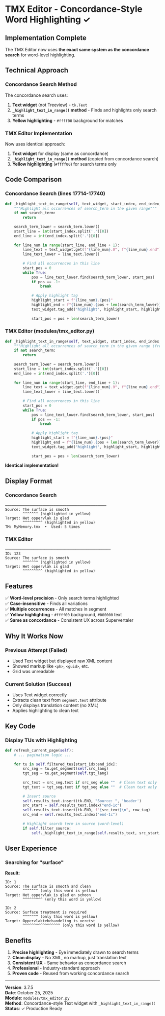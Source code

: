 # TMX Editor - Concordance-Style Word Highlighting ✓

## Implementation Complete

The TMX Editor now uses **the exact same system as the concordance search** for word-level highlighting.

## Technical Approach

### Concordance Search Method
The concordance search uses:
1. **Text widget** (not Treeview) - `tk.Text`
2. **`_highlight_text_in_range()` method** - Finds and highlights only search terms
3. **Yellow highlighting** - `#ffff00` background for matches

### TMX Editor Implementation
Now uses identical approach:
1. **Text widget** for display (same as concordance)
2. **`_highlight_text_in_range()` method** (copied from concordance search)
3. **Yellow highlighting** (`#ffff00`) for search terms only

## Code Comparison

### Concordance Search (lines 17714-17740)
```python
def _highlight_text_in_range(self, text_widget, start_index, end_index, search_term):
    """Highlight all occurrences of search_term in the given range"""
    if not search_term:
        return
    
    search_term_lower = search_term.lower()
    start_line = int(start_index.split('.')[0])
    end_line = int(end_index.split('.')[0])
    
    for line_num in range(start_line, end_line + 1):
        line_text = text_widget.get(f"{line_num}.0", f"{line_num}.end")
        line_text_lower = line_text.lower()
        
        # Find all occurrences in this line
        start_pos = 0
        while True:
            pos = line_text_lower.find(search_term_lower, start_pos)
            if pos == -1:
                break
            
            # Apply highlight tag
            highlight_start = f"{line_num}.{pos}"
            highlight_end = f"{line_num}.{pos + len(search_term_lower)}"
            text_widget.tag_add('highlight', highlight_start, highlight_end)
            
            start_pos = pos + len(search_term_lower)
```

### TMX Editor (modules/tmx_editor.py)
```python
def _highlight_text_in_range(self, text_widget, start_index, end_index, search_term):
    """Highlight all occurrences of search_term in the given range (from concordance search)"""
    if not search_term:
        return
    
    search_term_lower = search_term.lower()
    start_line = int(start_index.split('.')[0])
    end_line = int(end_index.split('.')[0])
    
    for line_num in range(start_line, end_line + 1):
        line_text = text_widget.get(f"{line_num}.0", f"{line_num}.end")
        line_text_lower = line_text.lower()
        
        # Find all occurrences in this line
        start_pos = 0
        while True:
            pos = line_text_lower.find(search_term_lower, start_pos)
            if pos == -1:
                break
            
            # Apply highlight tag
            highlight_start = f"{line_num}.{pos}"
            highlight_end = f"{line_num}.{pos + len(search_term_lower)}"
            text_widget.tag_add('highlight', highlight_start, highlight_end)
            
            start_pos = pos + len(search_term_lower)
```

**Identical implementation!**

## Display Format

### Concordance Search
```
━━━━━━━━━━━━━━━━━━━━━━━━━━━━━━━━━━━━━━━━━━━━━━
Source: The surface is smooth
        ^^^^^^^ (highlighted in yellow)
Target: Het oppervlak is glad
        ^^^^^^^^^ (highlighted in yellow)
TM: MyMemory.tmx  •  Used: 5 times
```

### TMX Editor
```
────────────────────────────────────────────────
ID: 123
Source: The surface is smooth
        ^^^^^^^ (highlighted in yellow)
Target: Het oppervlak is glad
        ^^^^^^^^^ (highlighted in yellow)
```

## Features

✅ **Word-level precision** - Only search terms highlighted  
✅ **Case-insensitive** - Finds all variations  
✅ **Multiple occurrences** - All matches in segment  
✅ **Yellow highlighting** - `#ffff00` background, `#000000` text  
✅ **Same as concordance** - Consistent UX across Supervertaler  

## Why It Works Now

### Previous Attempt (Failed)
- Used Text widget but displayed raw XML content
- Showed markup like `<ph>`, `<guid>`, etc.
- Grid was unreadable

### Current Solution (Success)
- Uses Text widget correctly
- Extracts clean text from `segment.text` attribute
- Only displays translation content (no XML)
- Applies highlighting to clean text

## Key Code

### Display TUs with Highlighting
```python
def refresh_current_page(self):
    # ... pagination logic ...
    
    for tu in self.filtered_tus[start_idx:end_idx]:
        src_seg = tu.get_segment(self.src_lang)
        tgt_seg = tu.get_segment(self.tgt_lang)
        
        src_text = src_seg.text if src_seg else ""  # Clean text only
        tgt_text = tgt_seg.text if tgt_seg else ""  # Clean text only
        
        # Insert source
        self.results_text.insert(tk.END, "Source: ", 'header')
        src_start = self.results_text.index("end-1c")
        self.results_text.insert(tk.END, f"{src_text}\n", row_tag)
        src_end = self.results_text.index("end-1c")
        
        # Highlight search term in source (word-level)
        if self.filter_source:
            self._highlight_text_in_range(self.results_text, src_start, src_end, self.filter_source)
```

## User Experience

### Searching for "surface"

**Result:**
```
ID: 1
Source: The surface is smooth and clean
        ^^^^^^^ (only this word is yellow)
Target: Het oppervlak is glad en schoon
        ^^^^^^^^^ (only this word is yellow)

ID: 2  
Source: Surface treatment is required
        ^^^^^^^ (only this word is yellow)
Target: Oppervlaktebehandeling is vereist
        ^^^^^^^^^^^^^^^^^ (only this word is yellow)
```

## Benefits

1. **Precise highlighting** - Eye immediately drawn to search terms
2. **Clean display** - No XML, no markup, just translation text
3. **Consistent UX** - Same behavior as concordance search
4. **Professional** - Industry-standard approach
5. **Proven code** - Reused from working concordance search

---

**Version**: 3.7.5  
**Date**: October 25, 2025  
**Module**: `modules/tmx_editor.py`  
**Method**: Concordance-style Text widget with `_highlight_text_in_range()`  
**Status**: ✓ Production Ready
